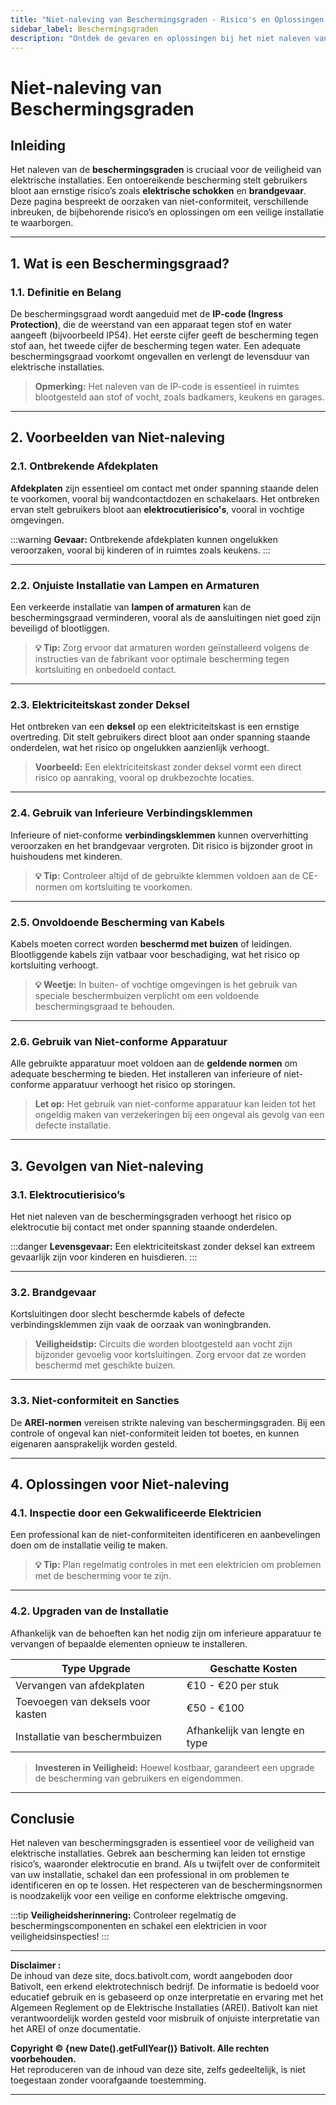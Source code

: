 ```yaml
---
title: "Niet-naleving van Beschermingsgraden - Risico's en Oplossingen voor Maximale Veiligheid"
sidebar_label: Beschermingsgraden
description: "Ontdek de gevaren en oplossingen bij het niet naleven van beschermingsgraden in elektrische installaties, inclusief praktische tips, kosten voor aanpassingen en implicaties voor conformiteit."
---
```


# Niet-naleving van Beschermingsgraden

## Inleiding

Het naleven van de **beschermingsgraden** is cruciaal voor de veiligheid van elektrische installaties. Een ontoereikende bescherming stelt gebruikers bloot aan ernstige risico’s zoals **elektrische schokken** en **brandgevaar**. Deze pagina bespreekt de oorzaken van niet-conformiteit, verschillende inbreuken, de bijbehorende risico’s en oplossingen om een veilige installatie te waarborgen.

---

## 1. Wat is een Beschermingsgraad?

### 1.1. Definitie en Belang

De beschermingsgraad wordt aangeduid met de **IP-code (Ingress Protection)**, die de weerstand van een apparaat tegen stof en water aangeeft (bijvoorbeeld IP54). Het eerste cijfer geeft de bescherming tegen stof aan, het tweede cijfer de bescherming tegen water. Een adequate beschermingsgraad voorkomt ongevallen en verlengt de levensduur van elektrische installaties.

> **Opmerking:** Het naleven van de IP-code is essentieel in ruimtes blootgesteld aan stof of vocht, zoals badkamers, keukens en garages.

---

## 2. Voorbeelden van Niet-naleving

### 2.1. Ontbrekende Afdekplaten

**Afdekplaten** zijn essentieel om contact met onder spanning staande delen te voorkomen, vooral bij wandcontactdozen en schakelaars. Het ontbreken ervan stelt gebruikers bloot aan **elektrocutierisico's**, vooral in vochtige omgevingen.

:::warning
**Gevaar:** Ontbrekende afdekplaten kunnen ongelukken veroorzaken, vooral bij kinderen of in ruimtes zoals keukens.
:::

---

### 2.2. Onjuiste Installatie van Lampen en Armaturen

Een verkeerde installatie van **lampen of armaturen** kan de beschermingsgraad verminderen, vooral als de aansluitingen niet goed zijn beveiligd of blootliggen.

> **💡 Tip:** Zorg ervoor dat armaturen worden geïnstalleerd volgens de instructies van de fabrikant voor optimale bescherming tegen kortsluiting en onbedoeld contact.

---

### 2.3. Elektriciteitskast zonder Deksel

Het ontbreken van een **deksel** op een elektriciteitskast is een ernstige overtreding. Dit stelt gebruikers direct bloot aan onder spanning staande onderdelen, wat het risico op ongelukken aanzienlijk verhoogt.

> **Voorbeeld:** Een elektriciteitskast zonder deksel vormt een direct risico op aanraking, vooral op drukbezochte locaties.

---

### 2.4. Gebruik van Inferieure Verbindingsklemmen

Inferieure of niet-conforme **verbindingsklemmen** kunnen oververhitting veroorzaken en het brandgevaar vergroten. Dit risico is bijzonder groot in huishoudens met kinderen.

> **💡 Tip:** Controleer altijd of de gebruikte klemmen voldoen aan de CE-normen om kortsluiting te voorkomen.

---

### 2.5. Onvoldoende Bescherming van Kabels

Kabels moeten correct worden **beschermd met buizen** of leidingen. Blootliggende kabels zijn vatbaar voor beschadiging, wat het risico op kortsluiting verhoogt.

> **💡 Weetje:** In buiten- of vochtige omgevingen is het gebruik van speciale beschermbuizen verplicht om een voldoende beschermingsgraad te behouden.

---

### 2.6. Gebruik van Niet-conforme Apparatuur

Alle gebruikte apparatuur moet voldoen aan de **geldende normen** om adequate bescherming te bieden. Het installeren van inferieure of niet-conforme apparatuur verhoogt het risico op storingen.

> **Let op:** Het gebruik van niet-conforme apparatuur kan leiden tot het ongeldig maken van verzekeringen bij een ongeval als gevolg van een defecte installatie.

---

## 3. Gevolgen van Niet-naleving

### 3.1. Elektrocutierisico’s

Het niet naleven van de beschermingsgraden verhoogt het risico op elektrocutie bij contact met onder spanning staande onderdelen.

:::danger
**Levensgevaar:** Een elektriciteitskast zonder deksel kan extreem gevaarlijk zijn voor kinderen en huisdieren.
:::

---

### 3.2. Brandgevaar

Kortsluitingen door slecht beschermde kabels of defecte verbindingsklemmen zijn vaak de oorzaak van woningbranden.

> **Veiligheidstip:** Circuits die worden blootgesteld aan vocht zijn bijzonder gevoelig voor kortsluitingen. Zorg ervoor dat ze worden beschermd met geschikte buizen.

---

### 3.3. Niet-conformiteit en Sancties

De **AREI-normen** vereisen strikte naleving van beschermingsgraden. Bij een controle of ongeval kan niet-conformiteit leiden tot boetes, en kunnen eigenaren aansprakelijk worden gesteld.

---

## 4. Oplossingen voor Niet-naleving

### 4.1. Inspectie door een Gekwalificeerde Elektricien

Een professional kan de niet-conformiteiten identificeren en aanbevelingen doen om de installatie veilig te maken.

> **💡 Tip:** Plan regelmatig controles in met een elektricien om problemen met de bescherming voor te zijn.

---

### 4.2. Upgraden van de Installatie

Afhankelijk van de behoeften kan het nodig zijn om inferieure apparatuur te vervangen of bepaalde elementen opnieuw te installeren.

| **Type Upgrade**                     | **Geschatte Kosten**   |
|--------------------------------------|------------------------|
| Vervangen van afdekplaten            | €10 - €20 per stuk     |
| Toevoegen van deksels voor kasten    | €50 - €100             |
| Installatie van beschermbuizen       | Afhankelijk van lengte en type |

> **Investeren in Veiligheid:** Hoewel kostbaar, garandeert een upgrade de bescherming van gebruikers en eigendommen.

---

## Conclusie

Het naleven van beschermingsgraden is essentieel voor de veiligheid van elektrische installaties. Gebrek aan bescherming kan leiden tot ernstige risico’s, waaronder elektrocutie en brand. Als u twijfelt over de conformiteit van uw installatie, schakel dan een professional in om problemen te identificeren en op te lossen. Het respecteren van de beschermingsnormen is noodzakelijk voor een veilige en conforme elektrische omgeving.

:::tip
**Veiligheidsherinnering:** Controleer regelmatig de beschermingscomponenten en schakel een elektricien in voor veiligheidsinspecties!
:::

---

**Disclaimer :**  
De inhoud van deze site, docs.bativolt.com, wordt aangeboden door Bativolt, een erkend elektrotechnisch bedrijf. De informatie is bedoeld voor educatief gebruik en is gebaseerd op onze interpretatie en ervaring met het Algemeen Reglement op de Elektrische Installaties (AREI). Bativolt kan niet verantwoordelijk worden gesteld voor misbruik of onjuiste interpretatie van het AREI of onze documentatie.

**Copyright © {new Date().getFullYear()} Bativolt. Alle rechten voorbehouden.**  
Het reproduceren van de inhoud van deze site, zelfs gedeeltelijk, is niet toegestaan zonder voorafgaande toestemming.

---
